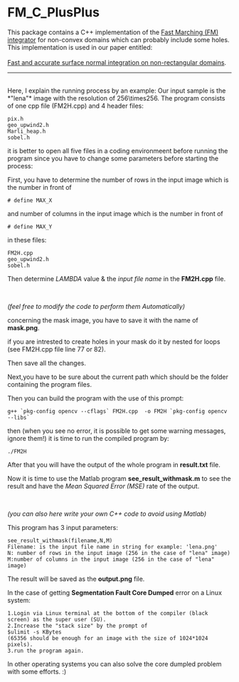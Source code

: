 # FM_C_PlusPlus
This package contains a C++ implementation of the <a href="https://en.wikipedia.org/wiki/Fast_marching_method">Fast Marching (FM) integrator</a> for non-convex domains which can probably include some holes. This implementation is used in our paper entitled:
<br>
<br>
<a href="https://link.springer.com/article/10.1007/s41095-016-0075-z"> Fast and accurate surface normal integration on non-rectangular domains</a>.
<br>
<hr>
<br>
Here, I explain the running process by an example:
Our input sample is the *"lena"* image with the resolution of 256\times256.
The program consists of one cpp file (FM2H.cpp) and 4 header files:

```
pix.h
geo_upwind2.h
Marli_heap.h
sobel.h
```

it is better to open all five files in a coding environmeent before running the program 
since you have to change some parameters before starting the process:


First, you have to determine the number of rows in the input image which is the number in front of 
```
# define MAX_X
```
and number of columns in the input image which is the number in front of 
```
# define MAX_Y
```
in these files:
```
FM2H.cpp
geo_upwind2.h
sobel.h
```
Then determine *LAMBDA* value & the *input file name* in the **FM2H.cpp** file.

<br>

*(feel free to modify the code to perform them Automatically)*

concerning the mask image, you have to save it with the name of **mask.png**.

if you are intrested to create holes in your mask do it by nested for loops (see FM2H.cpp file line 77 or 82).

Then save all the changes.

Next,you have to be sure about the current path which should be the folder containing the program files.

Then you can build the program with the use of this prompt:
```
g++ `pkg-config opencv --cflags` FM2H.cpp  -o FM2H `pkg-config opencv --libs`
```
then (when you see no error, it is possible to get some warning messages, ignore them!) it is time to run the compiled program by:
```
./FM2H
```
After that you will have the output of the whole program in **result.txt** file.

Now it is time to use the Matlab program **see_result_withmask.m** to see the result and have the *Mean Squared Error (MSE)* rate of the output.

<br>

*(you can also here write your own C++ code to avoid using Matlab)*

This program has 3 input parameters:
```
see_result_withmask(filename,N,M)
Filename: is the input file name in string for example: 'lena.png'
N: number of rows in the input image (256 in the case of "lena" image)
M:number of columns in the input image (256 in the case of "lena" image)
```
The result will be saved as the **output.png** file.

In the case of getting **Segmentation Fault Core Dumped** error on a Linux system:
```
1.Login via Linux terminal at the bottom of the compiler (black screen) as the super user (SU).
2.Increase the "stack size" by the prompt of
$ulimit -s KBytes
(65356 should be enough for an image with the size of 1024*1024 pixels).
3.run the program again.
```
In other operating systems you can also solve the core dumpled problem with some efforts. :)


